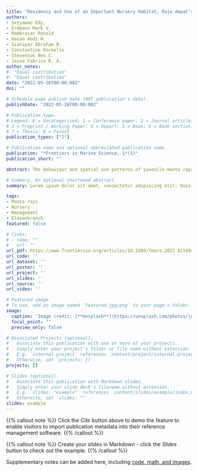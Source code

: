 ```yaml
---
title: "Residency and Use of an Important Nursery Habitat, Raja Ampat’s Wayag Lagoon, by Juvenile Reef Manta Rays (Mobula alfredi)"
authors:
- Setyawan Edy, 
- Erdmann Mark V.
- Mambrasar Ronald
- Hasan Abdi W.
- Sianipar Abraham B.
- Constantine Rochelle
- Stevenson Ben C.
- Jaine Fabrice R. A.
author_notes:
#- "Equal contribution"
#- "Equal contribution"
date: "2022-05-26T00:00:00Z"
doi: ""

# Schedule page publish date (NOT publication's date).
publishDate: "2022-05-26T00:00:00Z"

# Publication type.
# Legend: 0 = Uncategorized; 1 = Conference paper; 2 = Journal article;
# 3 = Preprint / Working Paper; 4 = Report; 5 = Book; 6 = Book section;
# 7 = Thesis; 8 = Patent
publication_types: ["2"]

# Publication name and optional abbreviated publication name.
publication: "*Frontiers in Marine Science, 1*(1)"
publication_short: ""

abstract: The behaviour and spatial use patterns of juvenile manta rays within their critical nursery habitats remain largely undocumented. Here, we report on the horizontal movements and residency of juvenile reef manta rays (Mobula alfredi) at a recently discovered nursery site in the Wayag lagoon, Raja Ampat, Indonesia. Using a multi-disciplinary approach, we provide further corroborative evidence that the lagoon serves as an important M. alfredi nursery. A total of 34 juvenile rays were photo-identified from 47 sightings in the sheltered nursery between 2013–2021. Five (14.7%) of these individuals were resighted for at least 486 days (~1.3 years), including two juveniles resighted after 641 and 649 days (~1.7 years), still using the nursery. Visually estimated (n=34) disc widths (DW) of juveniles using the nursery site ranged from 150–240 cm (mean ± SD: 199 ± 19), and the DW of two juveniles measured using drones were 218 and 219 cm. Five juveniles were tracked using GPS-enabled satellite transmitters for 12–69 days (mean ± SD: 37 ± 22) in 2015 and 2017, and nine juveniles were tracked using passive acoustic transmitters for 69–439 days (mean ± SD: 182 ± 109) from May 2019–September 2021. Satellite-tracked individuals exhibited restricted movements within Wayag lagoon. The minimum core activity space (50% Utilisation Distribution-UD) estimated for these five individuals ranged from 1.1–181.8 km2 and the extent of activity space (95% UD) between 5.3–1,195.4 km2 in area. All acoustically tagged individuals displayed high residency within the nursery area, with no acoustic detections recorded outside the lagoon in the broader Raja Ampat region. These juveniles were detected by receivers in the lagoon throughout the 24 h diel cycle, with more detections recorded at night and different patterns of spatial use of the lagoon between day and night. The observed long-term residency of juvenile M. alfredi provides further compelling evidence that the Wayag lagoon is an important nursery area for this globally vulnerable species. These important findings have been used to underpin the formulation of management strategies to specifically protect the Wayag lagoon, which will be instrumental for the survival and recovery of M. alfredi populations in Raja Ampat region.

# Summary. An optional shortened abstract.
summary: Lorem ipsum dolor sit amet, consectetur adipiscing elit. Duis posuere tellus ac convallis placerat. Proin tincidunt magna sed ex sollicitudin condimentum.

tags:
- Manta rays
- Nursery
- Management
- Elasmobranch
featured: false

# links:
# - name: ""
#   url: ""
url_pdf: https://www.frontiersin.org/articles/10.3389/fmars.2022.815094/full#B38
url_code: ''
url_dataset: ''
url_poster: ''
url_project: ''
url_slides: ''
url_source: ''
url_video: ''

# Featured image
# To use, add an image named `featured.jpg/png` to your page's folder. 
image:
  caption: 'Image credit: [**Unsplash**](https://unsplash.com/photos/jdD8gXaTZsc)'
  focal_point: ""
  preview_only: false

# Associated Projects (optional).
#   Associate this publication with one or more of your projects.
#   Simply enter your project's folder or file name without extension.
#   E.g. `internal-project` references `content/project/internal-project/index.md`.
#   Otherwise, set `projects: []`.
projects: []

# Slides (optional).
#   Associate this publication with Markdown slides.
#   Simply enter your slide deck's filename without extension.
#   E.g. `slides: "example"` references `content/slides/example/index.md`.
#   Otherwise, set `slides: ""`.
slides: example
---
```


{{% callout note %}}
Click the *Cite* button above to demo the feature to enable visitors to import publication metadata into their reference management software.
{{% /callout %}}

{{% callout note %}}
Create your slides in Markdown - click the *Slides* button to check out the example.
{{% /callout %}}

Supplementary notes can be added here, including [code, math, and images](https://wowchemy.com/docs/writing-markdown-latex/).
